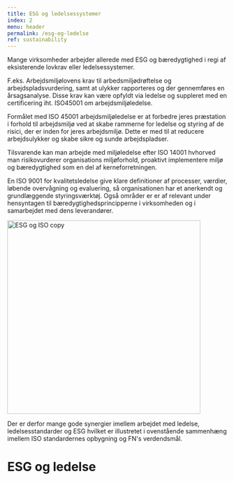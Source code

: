 ```yaml
---
title: ESG og ledelsessystemer
index: 2
menu: header
permalink: /esg-og-ledelse
ref: sustainability
---
```


Mange virksomheder arbejder allerede med ESG og bæredygtighed i regi af eksisterende lovkrav eller ledelsessystemer. 

F.eks. Arbejdsmiljølovens krav til arbedsmiljødrøftelse og arbejdspladsvurdering, samt at ulykker rapporteres og der gennemføres en årsagsanalyse. Disse krav kan være opfyldt via ledelse og suppleret med en certificering iht. ISO45001 om arbejdsmiljøledelse. 

Formålet med ISO 45001 arbejdsmiljøledelse er at forbedre jeres præstation i forhold til arbejdsmiljø ved at skabe rammerne for ledelse og styring af de risici, der er inden for jeres arbejdsmiljø. Dette er med til at reducere arbejdsulykker og skabe sikre og sunde arbejdspladser.

Tilsvarende kan man arbejde med miljøledelse efter ISO 14001 hvhorved man risikovurderer organisations miljøforhold, proaktivt implementere miljø og bæredygtighed som en del af kerneforretningen.

En ISO 9001 for kvalitetsledelse give klare definitioner af processer, værdier, løbende overvågning og evaluering, så organisationen har et anerkendt og grundlæggende styringsværktøj. Også områder er er af relevant under hensyntagen til bæredygtighedsprincipperne i virksomheden og i samarbejdet med dens leverandører. 

<img width="442" alt="ESG og ISO copy" src="https://user-images.githubusercontent.com/75361000/139695440-e6983f3d-dd04-430d-b6f9-1892c0cd7eda.png">

Der er derfor mange gode synergier imellem arbejdet med ledelse, ledelsesstandarder og ESG hvilket er illustretet i ovenstående sammenhæng imellem ISO standardernes opbygning og FN's verdendsmål. 

# ESG og ledelse
